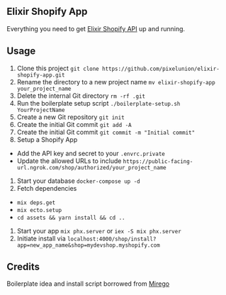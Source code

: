 ## Elixir Shopify App

Everything you need to get [Elixir Shopify API](https://github.com/pixelunion/elixir-shopifyapi) up and running.

## Usage

1. Clone this project `git clone https://github.com/pixelunion/elixir-shopify-app.git`
1. Rename the directory to a new project name `mv elixir-shopify-app your_project_name`
1. Delete the internal Git directory `rm -rf .git`
1. Run the boilerplate setup script `./boilerplate-setup.sh YourProjectName`
1. Create a new Git repository `git init`
1. Create the initial Git commit `git add -A`
1. Create the initial Git commit `git commit -m "Initial commit"`
1. Setup a Shopify App
  - Add the API key and secret to your `.envrc.private`
  - Update the allowed URLs to include `https://public-facing-url.ngrok.com/shop/authorized/your_project_name`
1. Start your database `docker-compose up -d`
1. Fetch dependencies
  - `mix deps.get`
  - `mix ecto.setup`
  - `cd assets && yarn install && cd ..`
1. Start your app `mix phx.server` or `iex -S mix phx.server`
1. Initiate install via `localhost:4000/shop/install?app=new_app_name&shop=mydevshop.myshopify.com`

## Credits

Boilerplate idea and install script borrowed from [Mirego](https://github.com/mirego/elixir-boilerplate)
